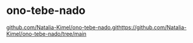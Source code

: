 # ono-tebe-nado
[github.com/Natalia-Kimel/ono-tebe-nado.git](https://github.com/Natalia-Kimel/ono-tebe-nado/tree/main)https://github.com/Natalia-Kimel/ono-tebe-nado/tree/main
